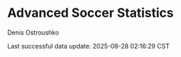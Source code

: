 # Advanced Soccer Statistics
Denis Ostroushko

<!-- gfm -->

Last successful data update: 2025-08-28 02:16:29 CST
